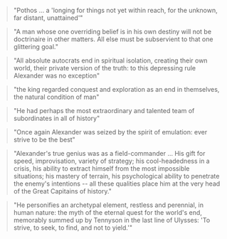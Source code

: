 > "Pothos ... a 'longing for things not yet within reach, for the unknown, far distant, unattained'"

> "A man whose one overriding belief is in his own destiny will not be doctrinaire in other matters. All else must be subservient to that one glittering goal."

> "All absolute autocrats end in spiritual isolation, creating their own world, their private version of the truth: to this depressing rule Alexander was no exception"

> "the king regarded conquest and exploration as an end in themselves, the natural condition of man"

> "He had perhaps the most extraordinary and talented team of subordinates in all of history"

> "Once again Alexander was seized by the spirit of emulation: ever strive to be the best"

> "Alexander's true genius was as a field-commander ... His gift for speed, improvisation, variety of strategy; his cool-headedness in a crisis, his ability to extract himself from the most impossible situations; his mastery of terrain, his psychological ability to penetrate the enemy's intentions -- all these qualities place him at the very head of the Great Capitains of history."

> "He personifies an archetypal element, restless and perennial, in human nature: the myth of the eternal quest for the world's end, memorably summed up by Tennyson in the last line of Ulysses: 'To strive, to seek, to find, and not to yield.'"
